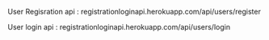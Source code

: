 User Regisration api : registrationloginapi.herokuapp.com/api/users/register


User login api : registrationloginapi.herokuapp.com/api/users/login
